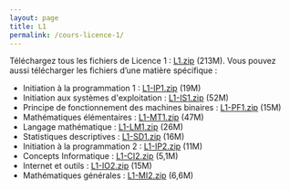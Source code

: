 ```yaml
---
layout: page
title: L1
permalink: /cours-licence-1/
---
```


Téléchargez tous les fichiers de Licence 1&nbsp;: <a class="filename" href="/archives/L1.zip">L1.zip</a> (213M).
Vous pouvez aussi télécharger les fichiers d’une matière
        spécifique&nbsp;:
* Initiation à la programmation 1&nbsp;: <a class="filename" href="/archives/L1-IP1.zip">L1-IP1.zip</a> (19M)
* Initiation aux systèmes d'exploitation&nbsp;: <a class="filename" href="/archives/L1-IS1.zip">L1-IS1.zip</a> (52M)
* Principe de fonctionnement des machines binaires&nbsp;: <a class="filename" href="/archives/L1-PF1.zip">L1-PF1.zip</a> (15M)
* Mathématiques élémentaires&nbsp;: <a class="filename" href="/archives/L1-MT1.zip">L1-MT1.zip</a> (47M)
* Langage mathématique&nbsp;: <a class="filename" href="/archives/L1-LM1.zip">L1-LM1.zip</a> (26M)
* Statistiques descriptives&nbsp;: <a class="filename" href="/archives/L1-SD1.zip">L1-SD1.zip</a> (16M)
* Initiation à la programmation 2&nbsp;: <a class="filename" href="/archives/L1-IP2.zip">L1-IP2.zip</a> (11M)
* Concepts Informatique&nbsp;: <a class="filename" href="/archives/L1-CI2.zip">L1-CI2.zip</a> (5,1M)
* Internet et outils&nbsp;: <a class="filename" href="/archives/L1-IO2.zip">L1-IO2.zip</a> (15M)
* Mathématiques générales&nbsp;: <a class="filename" href="/archives/L1-MI2.zip">L1-MI2.zip</a> (6,6M)
